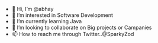 - 👋 Hi, I’m @abhay
- 👀 I’m interested in Software Development
- 🌱 I’m currently learning Java
- 💞️ I’m looking to collaborate on Big projects or Campanies
- 📫 How to reach me through Twitter..@SparkyZod

<!---
Sparkyzod/Sparkyzod is a ✨ special ✨ repository because its `README.md` (this file) appears on your GitHub profile.
You can click the Preview link to take a look at your changes.
--->
